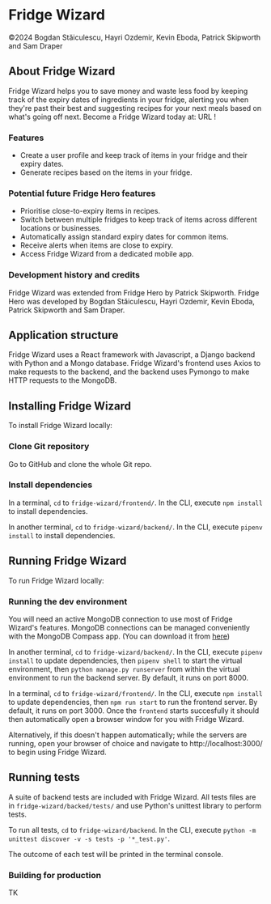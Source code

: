 # Fridge Wizard
©2024 Bogdan Stăiculescu, Hayri Ozdemir, Kevin Eboda, Patrick Skipworth and Sam Draper

## About Fridge Wizard
Fridge Wizard helps you to save money and waste less food by keeping track of the expiry dates of ingredients in your fridge, alerting you when they're past their best and suggesting recipes for your next meals based on what's going off next. Become a Fridge Wizard today at: URL !

### Features
- Create a user profile and keep track of items in your fridge and their expiry dates.
- Generate recipes based on the items in your fridge.

### Potential future Fridge Hero features
- Prioritise close-to-expiry items in recipes.
- Switch between multiple fridges to keep track of items across different locations or businesses.
- Automatically assign standard expiry dates for common items.
- Receive alerts when items are close to expiry.
- Access Fridge Wizard from a dedicated mobile app.

### Development history and credits
Fridge Wizard was extended from Fridge Hero by Patrick Skipworth. Fridge Hero was developed by Bogdan Stăiculescu, Hayri Ozdemir, Kevin Eboda, Patrick Skipworth and Sam Draper.

## Application structure
Fridge Wizard uses a React framework with Javascript, a Django backend with Python and a Mongo database. Fridge Wizard's frontend uses Axios to make requests to the backend, and the backend uses Pymongo to make HTTP requests to the MongoDB.

## Installing Fridge Wizard
To install Fridge Wizard locally:
### Clone Git repository
Go to GitHub and clone the whole Git repo.

### Install dependencies
In a terminal, `cd` to `fridge-wizard/frontend/`. In the CLI, execute `npm install` to install dependencies.

In another terminal, `cd` to `fridge-wizard/backend/`. In the CLI, execute `pipenv install` to install dependencies.

## Running Fridge Wizard
To run Fridge Wizard locally:
### Running the dev environment
You will need an active MongoDB connection to use most of Fridge Wizard's features. MongoDB connections can be managed conveniently with the MongoDB Compass app. (You can download it from [here](https://www.mongodb.com/products/tools/compass))

In another terminal, `cd` to `fridge-wizard/backend/`. In the CLI, execute `pipenv install` to update dependencies, then `pipenv shell` to start the virtual environment, then `python manage.py runserver` from within the virtual environment to run the backend server. By default, it runs on port 8000.

In a terminal, `cd` to `fridge-wizard/frontend/`. In the CLI, execute `npm install` to update dependencies, then `npm run start` to run the frontend server. By default, it runs on port 3000. Once the `frontend` starts succesfully it should then automatically open a browser window for you with Fridge Wizard. 

Alternatively, if this doesn't happen automatically; while the servers are running, open your browser of choice and navigate to http://localhost:3000/ to begin using Fridge Wizard.

## Running tests
A suite of backend tests are included with Fridge Wizard. All tests files are in `fridge-wizard/backed/tests/` and use Python's unittest library to perform tests.

To run all tests, `cd` to `fridge-wizard/backend`. In the CLI, execute `python -m unittest discover -v -s tests -p '*_test.py'`.

The outcome of each test will be printed in the terminal console.

### Building for production
TK
